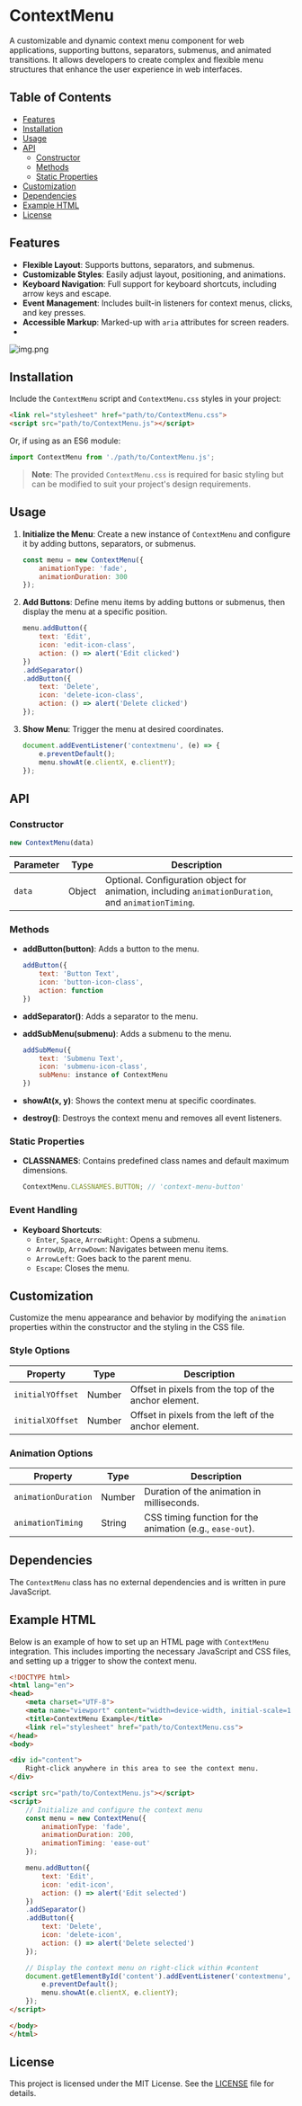 # ContextMenu

A customizable and dynamic context menu component for web applications, supporting buttons, separators, submenus, and animated transitions. It allows developers to create complex and flexible menu structures that enhance the user experience in web interfaces.

## Table of Contents

- [Features](#features)
- [Installation](#installation)
- [Usage](#usage)
- [API](#api)
    - [Constructor](#constructor)
    - [Methods](#methods)
    - [Static Properties](#static-properties)
- [Customization](#customization)
- [Dependencies](#dependencies)
- [Example HTML](#example-html)
- [License](#license)

## Features

- **Flexible Layout**: Supports buttons, separators, and submenus.
- **Customizable Styles**: Easily adjust layout, positioning, and animations.
- **Keyboard Navigation**: Full support for keyboard shortcuts, including arrow keys and escape.
- **Event Management**: Includes built-in listeners for context menus, clicks, and key presses.
- **Accessible Markup**: Marked-up with `aria` attributes for screen readers.
-
![img.png](img.png)

## Installation

Include the `ContextMenu` script and `ContextMenu.css` styles in your project:

```html
<link rel="stylesheet" href="path/to/ContextMenu.css">
<script src="path/to/ContextMenu.js"></script>
```

Or, if using as an ES6 module:

```javascript
import ContextMenu from './path/to/ContextMenu.js';
```

> **Note**: The provided `ContextMenu.css` is required for basic styling but can be modified to suit your project's design requirements.

## Usage

1. **Initialize the Menu**:
   Create a new instance of `ContextMenu` and configure it by adding buttons, separators, or submenus.

   ```javascript
   const menu = new ContextMenu({
       animationType: 'fade',
       animationDuration: 300
   });
   ```

2. **Add Buttons**:
   Define menu items by adding buttons or submenus, then display the menu at a specific position.

   ```javascript
   menu.addButton({
       text: 'Edit',
       icon: 'edit-icon-class',
       action: () => alert('Edit clicked')
   })
   .addSeparator()
   .addButton({
       text: 'Delete',
       icon: 'delete-icon-class',
       action: () => alert('Delete clicked')
   });
   ```

3. **Show Menu**:
   Trigger the menu at desired coordinates.

   ```javascript
   document.addEventListener('contextmenu', (e) => {
       e.preventDefault();
       menu.showAt(e.clientX, e.clientY);
   });
   ```

## API

### Constructor

```javascript
new ContextMenu(data)
```

| Parameter  | Type   | Description                                                                 |
|------------|--------|-----------------------------------------------------------------------------|
| `data`     | Object | Optional. Configuration object for animation, including `animationDuration`, and `animationTiming`. |

### Methods

- **addButton(button)**: Adds a button to the menu.

   ```javascript
   addButton({
       text: 'Button Text',
       icon: 'button-icon-class',
       action: function
   })
   ```

- **addSeparator()**: Adds a separator to the menu.

- **addSubMenu(submenu)**: Adds a submenu to the menu.

   ```javascript
   addSubMenu({
       text: 'Submenu Text',
       icon: 'submenu-icon-class',
       subMenu: instance of ContextMenu
   })
   ```

- **showAt(x, y)**: Shows the context menu at specific coordinates.

- **destroy()**: Destroys the context menu and removes all event listeners.

### Static Properties

- **CLASSNAMES**: Contains predefined class names and default maximum dimensions.
  ```javascript
  ContextMenu.CLASSNAMES.BUTTON; // 'context-menu-button'
  ```

### Event Handling

- **Keyboard Shortcuts**:
    - `Enter`, `Space`, `ArrowRight`: Opens a submenu.
    - `ArrowUp`, `ArrowDown`: Navigates between menu items.
    - `ArrowLeft`: Goes back to the parent menu.
    - `Escape`: Closes the menu.

## Customization

Customize the menu appearance and behavior by modifying the `animation` properties within the constructor and the styling in the CSS file.

### Style Options

| Property          | Type   | Description                                                |
|-------------------|--------|------------------------------------------------------------|
| `initialYOffset`  | Number | Offset in pixels from the top of the anchor element.       |
| `initialXOffset`  | Number | Offset in pixels from the left of the anchor element.      |

### Animation Options

| Property            | Type   | Description                                               |
|---------------------|--------|-----------------------------------------------------------|
| `animationDuration` | Number | Duration of the animation in milliseconds.                |
| `animationTiming`   | String | CSS timing function for the animation (e.g., `ease-out`). |

## Dependencies

The `ContextMenu` class has no external dependencies and is written in pure JavaScript.

## Example HTML

Below is an example of how to set up an HTML page with `ContextMenu` integration. This includes importing the necessary JavaScript and CSS files, and setting up a trigger to show the context menu.

```html
<!DOCTYPE html>
<html lang="en">
<head>
    <meta charset="UTF-8">
    <meta name="viewport" content="width=device-width, initial-scale=1.0">
    <title>ContextMenu Example</title>
    <link rel="stylesheet" href="path/to/ContextMenu.css">
</head>
<body>

<div id="content">
    Right-click anywhere in this area to see the context menu.
</div>

<script src="path/to/ContextMenu.js"></script>
<script>
    // Initialize and configure the context menu
    const menu = new ContextMenu({
        animationType: 'fade',
        animationDuration: 200,
        animationTiming: 'ease-out'
    });

    menu.addButton({
        text: 'Edit',
        icon: 'edit-icon',
        action: () => alert('Edit selected')
    })
    .addSeparator()
    .addButton({
        text: 'Delete',
        icon: 'delete-icon',
        action: () => alert('Delete selected')
    });

    // Display the context menu on right-click within #content
    document.getElementById('content').addEventListener('contextmenu', (e) => {
        e.preventDefault();
        menu.showAt(e.clientX, e.clientY);
    });
</script>

</body>
</html>
```

## License

This project is licensed under the MIT License. See the [LICENSE](LICENSE) file for details.
